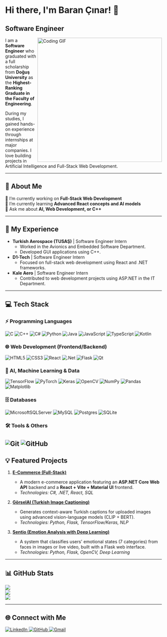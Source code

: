 # Hi there, I'm Baran Çınar! 👋
## Software Engineer

<a href="https://github.com/barancinar">
  <img align="right" width="400" src="https://media.giphy.com/media/qgQUggAC3Pfv687qPC/giphy.gif" alt="Coding GIF">
</a>

I am a **Software Engineer** who graduated with a full scholarship from **Doğuş University** as the **Highest-Ranking Graduate in the Faculty of Engineering**.

During my studies, I gained hands-on experience through internships at major companies. I love building projects in Artificial Intelligence and Full-Stack Web Development.

---

## 💫 About Me
🔭 I’m currently working on **Full-Stack Web Development** <br>
🌱 I’m currently learning **Advanced React concepts and AI models** <br>
💬 Ask me about **AI, Web Development, or C++**

---

## 🚀 My Experience
-   **Turkish Aerospace (TUSAŞ)** | Software Engineer Intern
    -   Worked in the Avionics and Embedded Software Department.
    -   Developed GUI applications using C++.
-   **D1-Tech** | Software Engineer Intern
    -   Focused on full-stack web development using React and .NET frameworks.
-   **Kale Aero** | Software Engineer Intern
    -   Contributed to web development projects using ASP.NET in the IT Department.

---

## 💻 Tech Stack


### ⚡ Programming Languages
![C](https://img.shields.io/badge/c-%2300599C.svg?style=flat&logo=c&logoColor=white) ![C++](https://img.shields.io/badge/c++-%2300599C.svg?style=flat&logo=c%2B%2B&logoColor=white) ![C#](https://img.shields.io/badge/c%23-%23239120.svg?style=flat&logo=csharp&logoColor=white) ![Python](https://img.shields.io/badge/python-3670A0?style=flat&logo=python&logoColor=ffdd54) ![Java](https://img.shields.io/badge/java-%23ED8B00.svg?style=flat&logo=openjdk&logoColor=white) ![JavaScript](https://img.shields.io/badge/javascript-%23323330.svg?style=flat&logo=javascript&logoColor=%23F7DF1E) ![TypeScript](https://img.shields.io/badge/typescript-%23007ACC.svg?style=flat&logo=typescript&logoColor=white) ![Kotlin](https://img.shields.io/badge/kotlin-%237F52FF.svg?style=flat&logo=kotlin&logoColor=white)

### 🌐 Web Development (Frontend/Backend)
![HTML5](https://img.shields.io/badge/html5-%23E34F26.svg?style=flat&logo=html5&logoColor=white) ![CSS3](https://img.shields.io/badge/css3-%231572B6.svg?style=flat&logo=css3&logoColor=white) ![React](https://img.shields.io/badge/react-%2320232a.svg?style=flat&logo=react&logoColor=%2361DAFB) ![.Net](https://img.shields.io/badge/.NET-5C2D91?style=flat&logo=.net&logoColor=white) ![Flask](https://img.shields.io/badge/flask-%23000.svg?style=flat&logo=flask&logoColor=white) ![Qt](https://img.shields.io/badge/Qt-%23217346.svg?style=flat&logo=Qt&logoColor=white)

### 🧠 AI, Machine Learning & Data
![TensorFlow](https://img.shields.io/badge/TensorFlow-%23FF6F00.svg?style=flat&logo=TensorFlow&logoColor=white) ![PyTorch](https://img.shields.io/badge/PyTorch-%23EE4C2C.svg?style=flat&logo=PyTorch&logoColor=white) ![Keras](https://img.shields.io/badge/Keras-%23D00000.svg?style=flat&logo=Keras&logoColor=white) ![OpenCV](https://img.shields.io/badge/opencv-%23white.svg?style=flat&logo=opencv&logoColor=white) ![NumPy](https://img.shields.io/badge/numpy-%23013243.svg?style=flat&logo=numpy&logoColor=white) ![Pandas](https://img.shields.io/badge/pandas-%23150458.svg?style=flat&logo=pandas&logoColor=white) ![Matplotlib](https://img.shields.io/badge/Matplotlib-%23ffffff.svg?style=flat&logo=Matplotlib&logoColor=black)

### 🗄️ Databases
![MicrosoftSQLServer](https://img.shields.io/badge/Microsoft%20SQL%20Server-CC2927?style=flat&logo=microsoft%20sql%20server&logoColor=white) ![MySQL](https://img.shields.io/badge/mysql-4479A1.svg?style=flat&logo=mysql&logoColor=white) ![Postgres](https://img.shields.io/badge/postgres-%23316192.svg?style=flat&logo=postgresql&logoColor=white) ![SQLite](https://img.shields.io/badge/sqlite-%2307405e.svg?style=flat&logo=sqlite&logoColor=white)

### 🛠️ Tools & Others
![Git](https://img.shields.io/badge/git-%23F05033.svg?style=flat&logo=git&logoColor=white) ![GitHub](https://img.shields.io/badge/github-%23121011.svg?style=flat&logo=github&logoColor=white)
---

## 💡 Featured Projects

1.  **[E-Commerce (Full-Stack)](https://github.com/barancinar/e-commerce)**
    -   A modern e-commerce application featuring an **ASP.NET Core Web API** backend and a **React + Vite + Material UI** frontend.
    -   *Technologies: C#, .NET, React, SQL*

2.  **[GörselAl (Turkish Image Captioning)](https://github.com/barancinar/TurkishImageCaption)**
    -   Generates context-aware Turkish captions for uploaded images using advanced vision-language models (CLIP + BERT).
    -   *Technologies: Python, Flask, TensorFlow/Keras, NLP*

3.  **[Sentio (Emotion Analysis with Deep Learning)](https://github.com/barancinar/Sentio)**
    -   A system that classifies users' emotional states (7 categories) from faces in images or live video, built with a Flask web interface.
    -   *Technologies: Python, Flask, OpenCV, Deep Learning*

---

## 📊 GitHub Stats

![](https://github-readme-stats.vercel.app/api?username=barancinar&theme=apprentice&hide_border=false&include_all_commits=true&count_private=false)<br/>
![](https://nirzak-streak-stats.vercel.app/?user=barancinar&theme=apprentice&hide_border=false)<br/>
![](https://github-readme-stats.vercel.app/api/top-langs/?username=barancinar&theme=apprentice&hide_border=false&include_all_commits=true&count_private=false&layout=compact)

---

## 🌐 Connect with Me
<p align="left">
  <a href="https://linkedin.com/in/barancinar58" target="_blank">
    <img src="https://img.shields.io/badge/LinkedIn-%230077B5.svg?style=flat&logo=linkedin&logoColor=white" alt="LinkedIn"/>
  </a>
  <a href="https://github.com/barancinar" target="_blank">
    <img src="https://img.shields.io/badge/github-%23121011.svg?style=flat&logo=github&logoColor=white" alt="GitHub"/>
  </a>
  <a href="mailto:cinarbaran2003@gmail.com">
    <img src="https://img.shields.io/badge/Gmail-D14836?style=flat&logo=gmail&logoColor=white" alt="Gmail"/>
  </a>
</p>
